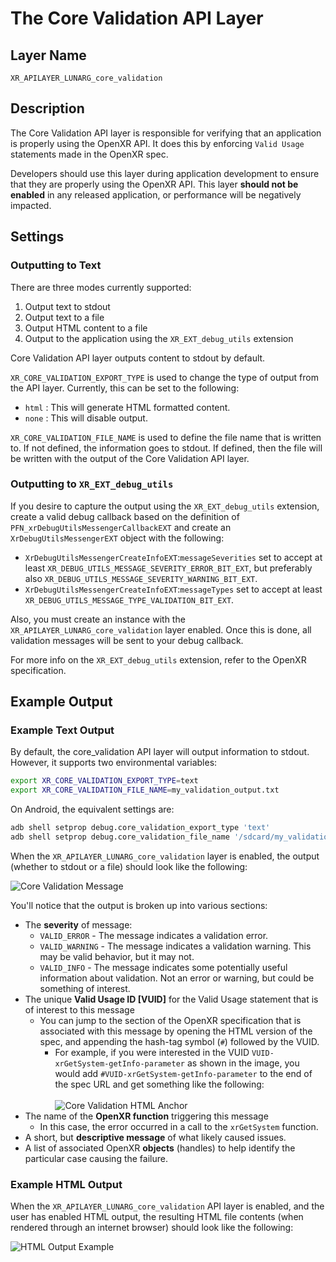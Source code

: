 # The Core Validation API Layer

<!--
Copyright (c) 2017-2024, The Khronos Group Inc.

SPDX-License-Identifier: CC-BY-4.0
-->

## Layer Name

`XR_APILAYER_LUNARG_core_validation`

## Description

The Core Validation API layer is responsible for verifying that an
application is properly using the OpenXR API.  It does this by
enforcing `Valid Usage` statements made in the OpenXR spec.

Developers should use this layer during application development to ensure
that they are properly using the OpenXR API.  This layer **should not be
enabled** in any released application, or performance will be negatively impacted.

## Settings

### Outputting to Text

There are three modes currently supported:

1. Output text to stdout
2. Output text to a file
3. Output HTML content to a file
4. Output to the application using the `XR_EXT_debug_utils` extension

Core Validation API layer outputs content to stdout by default.

`XR_CORE_VALIDATION_EXPORT_TYPE` is used to change the type of output from
the API layer.  Currently, this can be set to the following:

* `html`  : This will generate HTML formatted content.
* `none`  : This will disable output.

`XR_CORE_VALIDATION_FILE_NAME` is used to define the file name that is
written to.  If not defined, the information goes to stdout.  If defined,
then the file will be written with the output of the Core Validation API
layer.

### Outputting to `XR_EXT_debug_utils`

If you desire to capture the output using the `XR_EXT_debug_utils` extension,
create a valid debug callback based on the definition of
`PFN_xrDebugUtilsMessengerCallbackEXT` and create an `XrDebugUtilsMessengerEXT`
object with the following:

* `XrDebugUtilsMessengerCreateInfoEXT`:`messageSeverities` set to accept at
  least `XR_DEBUG_UTILS_MESSAGE_SEVERITY_ERROR_BIT_EXT`, but preferably also
  `XR_DEBUG_UTILS_MESSAGE_SEVERITY_WARNING_BIT_EXT`.
* `XrDebugUtilsMessengerCreateInfoEXT`:`messageTypes` set to accept at least
  `XR_DEBUG_UTILS_MESSAGE_TYPE_VALIDATION_BIT_EXT`.

Also, you must create an instance with the `XR_APILAYER_LUNARG_core_validation`
layer enabled.
Once this is done, all validation messages will be sent to your debug callback.

For more info on the `XR_EXT_debug_utils` extension, refer to the OpenXR
specification.

## Example Output

### Example Text Output

By default, the core_validation API layer will output information
to stdout.  However, it supports two environmental variables:

```sh
export XR_CORE_VALIDATION_EXPORT_TYPE=text
export XR_CORE_VALIDATION_FILE_NAME=my_validation_output.txt
```

On Android, the equivalent settings are:
```sh
adb shell setprop debug.core_validation_export_type 'text'
adb shell setprop debug.core_validation_file_name '/sdcard/my_validation_output.txt'
```

When the `XR_APILAYER_LUNARG_core_validation` layer is enabled, the
output (whether to stdout or a file) should look like the following:

![Core Validation Message](./core_validation_message.svg)

You'll notice that the output is broken up into various sections:

* The **severity** of message:
  * `VALID_ERROR` - The message indicates a validation error.
  * `VALID_WARNING` - The message indicates a validation warning. This may be
    valid behavior, but it may not.
  * `VALID_INFO` - The message indicates some potentially useful information
    about validation. Not an error or warning, but could be something of
    interest.
* The unique **Valid Usage ID [VUID]** for the Valid Usage statement that is of
  interest to this message
  * You can jump to the section of the OpenXR specification that is associated
    with this message by opening the HTML version of the spec, and appending the
    hash-tag symbol (`#`) followed by the VUID.
    * For example, if you were interested in the VUID
      `VUID-xrGetSystem-getInfo-parameter` as shown in the image, you would add
      `#VUID-xrGetSystem-getInfo-parameter` to the end of the spec URL and get
      something like the following: <br/> <br/>
      ![Core Validation HTML Anchor](./core_validation_html_anchor.png)
* The name of the **OpenXR function** triggering this message
  * In this case, the error occurred in a call to the `xrGetSystem` function.
* A short, but **descriptive message** of what likely caused issues.
* A list of associated OpenXR **objects** (handles) to help identify the
  particular case causing the failure.

### Example HTML Output

When the `XR_APILAYER_LUNARG_core_validation` API layer is enabled, and the user
has enabled HTML output, the resulting HTML file contents (when rendered through
an internet browser) should look like the following:

![HTML Output Example](./OpenXR_Core_Validation.png)

